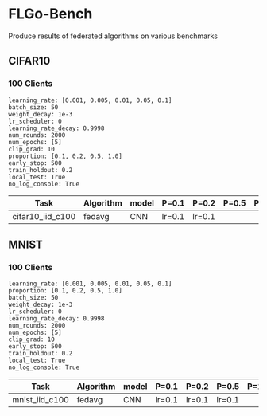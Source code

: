 # FLGo-Bench
Produce results of federated algorithms on various benchmarks

## CIFAR10
### 100 Clients
```
learning_rate: [0.001, 0.005, 0.01, 0.05, 0.1]
batch_size: 50
weight_decay: 1e-3
lr_scheduler: 0
learning_rate_decay: 0.9998
num_rounds: 2000
num_epochs: [5]
clip_grad: 10
proportion: [0.1, 0.2, 0.5, 1.0]
early_stop: 500
train_holdout: 0.2
local_test: True
no_log_console: True
```

| **Task**           | **Algorithm** | **model** | **P=0.1** | **P=0.2** | **P=0.5** | **P=1.0** | 
|--------------------|---------------|-----------|-----------|-----------|-----------|-----------|
| cifar10_iid_c100   | fedavg        | CNN       | lr=0.1    | lr=0.1    |           |           |

## MNIST
### 100 Clients
```
learning_rate: [0.001, 0.005, 0.01, 0.05, 0.1]
proportion: [0.1, 0.2, 0.5, 1.0]
batch_size: 50
weight_decay: 1e-3
lr_scheduler: 0
learning_rate_decay: 0.9998
num_rounds: 2000
num_epochs: [5]
clip_grad: 10
early_stop: 500
train_holdout: 0.2
local_test: True
no_log_console: True
```

| **Task**       | **Algorithm** | **model** | **P=0.1** | **P=0.2** | **P=0.5** | **P=1.0** | 
|----------------|---------------|-----------|-----------|-----------|-----------|-----------|
| mnist_iid_c100 | fedavg        | CNN       | lr=0.1    | lr=0.1    | lr=0.1    |           |
